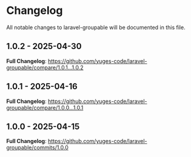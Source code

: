 # Changelog

All notable changes to laravel-groupable will be documented in this file.

## 1.0.2 - 2025-04-30

**Full Changelog**: https://github.com/yuges-code/laravel-groupable/compare/1.0.1...1.0.2

## 1.0.1 - 2025-04-16

**Full Changelog**: https://github.com/yuges-code/laravel-groupable/compare/1.0.0...1.0.1

## 1.0.0 - 2025-04-15

**Full Changelog**: https://github.com/yuges-code/laravel-groupable/commits/1.0.0
